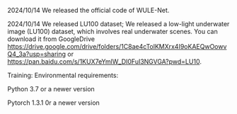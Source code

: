 2024/10/14 We released the official code of WULE-Net.

2024/10/14 We released LU100 dataset; We released a low-light underwater image (LU100) dataset, which involves real underwater scenes. You can download it from GoogleDrive https://drive.google.com/drive/folders/1C8ae4cTolKMXrx4I9oKAEQwOowvQ4_3a?usp=sharing or https://pan.baidu.com/s/1KUX7eYmlW_DI0FuI3NGVGA?pwd=LU10.


Training:
Environmental requirements:

Python 3.7 or a newer version

Pytorch 1.3.1 0r a newer version
